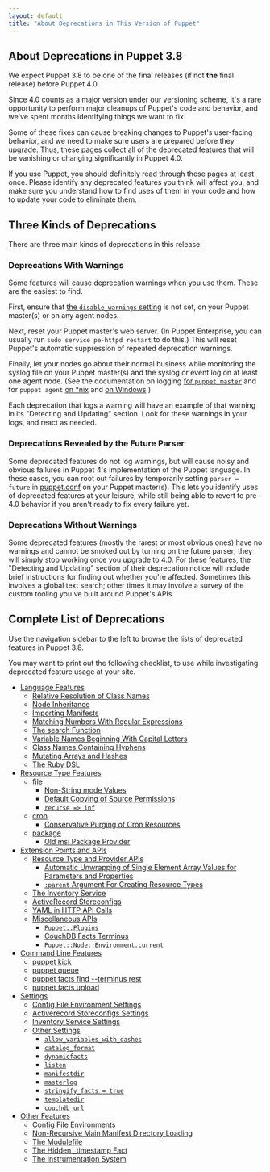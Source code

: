 ```yaml
---
layout: default
title: "About Deprecations in This Version of Puppet"
---
```


[puppet.conf]: ./config_file_main.html

## About Deprecations in Puppet 3.8

We expect Puppet 3.8 to be one of the final releases (if not **the** final release) before Puppet 4.0.

Since 4.0 counts as a major version under our versioning scheme, it's a rare opportunity to perform major cleanups of Puppet's code and behavior, and we've spent months identifying things we want to fix.

Some of these fixes can cause breaking changes to Puppet's user-facing behavior, and we need to make sure users are prepared before they upgrade. Thus, these pages collect all of the deprecated features that will be vanishing or changing significantly in Puppet 4.0.

If you use Puppet, you should definitely read through these pages at least once. Please identify any deprecated features you think will affect you, and make sure you understand how to find uses of them in your code and how to update your code to eliminate them.


## Three Kinds of Deprecations

There are three main kinds of deprecations in this release:

### Deprecations With Warnings

Some features will cause deprecation warnings when you use them. These are the easiest to find.

First, ensure that [the `disable_warnings` setting](/puppet/3.8/reference/configuration.html#disablewarnings) is not set, on your Puppet master(s) or on any agent nodes.

Next, reset your Puppet master's web server. (In Puppet Enterprise, you can usually run `sudo service pe-httpd restart` to do this.) This will reset Puppet's automatic suppression of repeated deprecation warnings.

Finally, let your nodes go about their normal business while monitoring the syslog file on your Puppet master(s) and the syslog or event log on at least one agent node. (See the documentation on logging [for `puppet master`](./services_master_rack.html#logging) and for `puppet agent` [on \*nix](./services_agent_unix.html#logging) and [on Windows](./services_agent_windows.html#logging).)

Each deprecation that logs a warning will have an example of that warning in its "Detecting and Updating" section. Look for these warnings in your logs, and react as needed.

### Deprecations Revealed by the Future Parser

Some deprecated features do not log warnings, but will cause noisy and obvious failures in Puppet 4's implementation of the Puppet language. In these cases, you can root out failures by temporarily setting `parser = future` in [puppet.conf][] on your Puppet master(s). This lets you identify uses of deprecated features at your leisure, while still being able to revert to pre-4.0 behavior if you aren't ready to fix every failure yet.

### Deprecations Without Warnings

Some deprecated features (mostly the rarest or most obvious ones) have no warnings and cannot be smoked out by turning on the future parser; they will simply stop working once you upgrade to 4.0. For these features, the "Detecting and Updating" section of their deprecation notice will include brief instructions for finding out whether you're affected. Sometimes this involves a global text search; other times it may involve a survey of the custom tooling you've built around Puppet's APIs.

## Complete List of Deprecations

Use the navigation sidebar to the left to browse the lists of deprecated features in Puppet 3.8.

You may want to print out the following checklist, to use while investigating deprecated feature usage at your site.


* [Language Features](./deprecated_language.html)
    * [Relative Resolution of Class Names](./deprecated_language.html#relative-resolution-of-class-names)
    * [Node Inheritance](./deprecated_language.html#node-inheritance)
    * [Importing Manifests](./deprecated_language.html#importing-manifests)
    * [Matching Numbers With Regular Expressions](./deprecated_language.html#matching-numbers-with-regular-expressions)
    * [The search Function](./deprecated_language.html#the-search-function)
    * [Variable Names Beginning With Capital Letters](./deprecated_language.html#variable-names-beginning-with-capital-letters)
    * [Class Names Containing Hyphens](./deprecated_language.html#class-names-containing-hyphens)
    * [Mutating Arrays and Hashes](./deprecated_language.html#mutating-arrays-and-hashes)
    * [The Ruby DSL](./deprecated_language.html#the-ruby-dsl)
* [Resource Type Features](./deprecated_resource.html)
    * [file](./deprecated_resource.html#file)
        * [Non-String mode Values](./deprecated_resource.html#non-string-mode-values)
        * [Default Copying of Source Permissions](./deprecated_resource.html#default-copying-of-source-permissions)
        * [`recurse => inf`](./deprecated_resource.html#recurse--inf)
    * [cron](./deprecated_resource.html#cron)
        * [Conservative Purging of Cron Resources](./deprecated_resource.html#conservative-purging-of-cron-resources)
    * [package](./deprecated_resource.html#package)
        * [Old msi Package Provider](./deprecated_resource.html#old-msi-package-provider)
* [Extension Points and APIs](./deprecated_api.html)
    * [Resource Type and Provider APIs](./deprecated_api.html#resource-type-and-provider-apis)
        * [Automatic Unwrapping of Single Element Array Values for Parameters and Properties](./deprecated_api.html#automatic-unwrapping-of-single-element-array-values-for-parameters-and-properties)
        * [`:parent` Argument For Creating Resource Types](./deprecated_api.html#parent-argument-for-creating-resource-types)
    * [The Inventory Service](./deprecated_api.html#the-inventory-service)
    * [ActiveRecord Storeconfigs](./deprecated_api.html#activerecord-storeconfigs)
    * [YAML in HTTP API Calls](./deprecated_api.html#yaml-in-http-api-calls)
    * [Miscellaneous APIs](./deprecated_api.html#miscellaneous-apis)
        * [`Puppet::Plugins`](./deprecated_api.html#puppetplugins)
        * [CouchDB Facts Terminus](./deprecated_api.html#couchdb-facts-terminus)
        * [`Puppet::Node::Environment.current`](./deprecated_api.html#puppetnodeenvironmentcurrent)
* [Command Line Features](./deprecated_command.html)
    * [puppet kick](./deprecated_command.html#puppet-kick)
    * [puppet queue](./deprecated_command.html#puppet-queue)
    * [puppet facts find --terminus rest](./deprecated_command.html#puppet-facts-find---terminus-rest)
    * [puppet facts upload](./deprecated_command.html#puppet-facts-upload)
* [Settings](./deprecated_settings.html)
    * [Config File Environment Settings](./deprecated_settings.html#config-file-environment-settings)
    * [Activerecord Storeconfigs Settings](./deprecated_settings.html#activerecord-storeconfigs-settings)
    * [Inventory Service Settings](./deprecated_settings.html#inventory-service-settings)
    * [Other Settings](./deprecated_settings.html#other-settings)
        * [`allow_variables_with_dashes`](./deprecated_settings.html#allowvariableswithdashes)
        * [`catalog_format`](./deprecated_settings.html#catalogformat)
        * [`dynamicfacts`](./deprecated_settings.html#dynamicfacts)
        * [`listen`](./deprecated_settings.html#listen)
        * [`manifestdir`](./deprecated_settings.html#manifestdir)
        * [`masterlog`](./deprecated_settings.html#masterlog)
        * [`stringify_facts = true`](./deprecated_settings.html#stringifyfacts--true)
        * [`templatedir`](./deprecated_settings.html#templatedir)
        * [`couchdb_url`](./deprecated_settings.html#couchdburl)
* [Other Features](./deprecated_misc.html)
    * [Config File Environments](./deprecated_misc.html#config-file-environments)
    * [Non-Recursive Main Manifest Directory Loading](./deprecated_misc.html#non-recursive-main-manifest-directory-loading)
    * [The Modulefile](./deprecated_misc.html#the-modulefile)
    * [The Hidden _timestamp Fact](./deprecated_misc.html#the-hidden-timestamp-fact)
    * [The Instrumentation System](./deprecated_misc.html#the-instrumentation-system)
